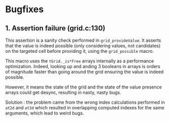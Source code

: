 # Bugfixes

## 1. Assertion failure (grid.c:130)

This assertion is a sanity check performed in `grid_provideValue`.
It asserts that the value is indeed possible (only considering values, not candidates) on the targeted cell before providing it, using the `grid_possible` macro.

This macro uses the `tGrid._is*Free` arrays internally as a performance optimization. Indeed, looking up and anding 3 booleans in arrays is orders of magnitude faster than going around the grid ensuring the value is indeed possible.

However, it means the state of the grid and the state of the value presence arrays could get desync, resulting in nasty, nasty bugs.

Solution : the problem came from the wrong index calculations performed in `at2d` and `at3d` which resulted in overlapping computed indexes for the same arguments, which lead to weird bugs.
